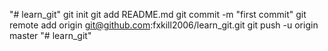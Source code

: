 "# learn_git"  git init git add README.md git commit -m "first commit" git remote add origin git@github.com:fxkill2006/learn_git.git git push -u origin master
"# learn_git" 
